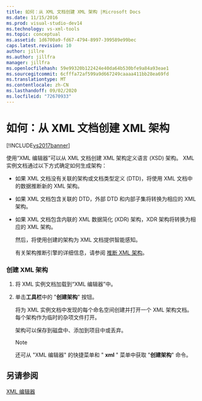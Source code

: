 ```yaml
---
title: 如何：从 XML 文档创建 XML 架构 |Microsoft Docs
ms.date: 11/15/2016
ms.prod: visual-studio-dev14
ms.technology: vs-xml-tools
ms.topic: conceptual
ms.assetid: 1d6700a9-fd67-4794-8997-399589e99bec
caps.latest.revision: 10
author: jillre
ms.author: jillfra
manager: jillfra
ms.openlocfilehash: 59e99320b122424e40da64b530bfe9a84a93eae1
ms.sourcegitcommit: 6cfffa72af599a9d667249caaaa411bb28ea69fd
ms.translationtype: MT
ms.contentlocale: zh-CN
ms.lasthandoff: 09/02/2020
ms.locfileid: "72670933"
---
```

# <a name="how-to-create-an-xml-schema-from-an-xml-document"></a>如何：从 XML 文档创建 XML 架构
[!INCLUDE[vs2017banner](../includes/vs2017banner.md)]

使用“XML 编辑器”可以从 XML 文档创建 XML 架构定义语言 (XSD) 架构。 XML 实例文档通过以下方式确定如何生成架构：

- 如果 XML 文档没有关联的架构或文档类型定义 (DTD)，将使用 XML 文档中的数据推断新的 XML 架构。

- 如果 XML 文档包含关联的 DTD，外部 DTD 和内部子集将转换为相应的 XML 架构。

- 如果 XML 文档包含内联的 XML 数据简化 (XDR) 架构，XDR 架构将转换为相应的 XML 架构。

  然后，将使用创建的架构为 XML 文档提供智能感知。

  有关架构推断引擎的详细信息，请参阅 [推断 XML 架构](https://msdn.microsoft.com/library/b18e7ffd-3c04-482d-9934-ba2f6a59b2c9)。

### <a name="to-create-an-xml-schema"></a>创建 XML 架构

1. 将 XML 实例文档加载到“XML 编辑器”中。

2. 单击**工具栏**中的 "**创建架构**" 按钮。

     将为 XML 实例文档中发现的每个命名空间创建并打开一个 XML 架构文档。 每个架构作为临时的杂项文件打开。

     架构可以保存到磁盘中、添加到项目中或丢弃。

    > [!NOTE]
    > 还可从 "XML 编辑器" 的快捷菜单和 " **xml** " 菜单中获取 "**创建架构**" 命令。

## <a name="see-also"></a>另请参阅
 [XML 编辑器](../xml-tools/xml-editor.md)
